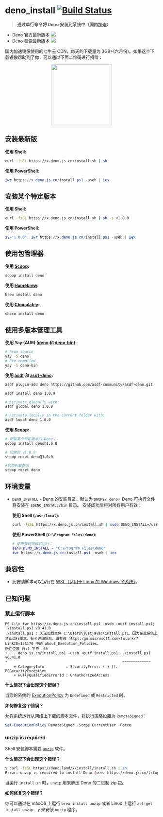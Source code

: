 # deno_install [![Build Status](https://github.com/denocn/deno_install/workflows/ci/badge.svg?branch=master)](https://github.com/denocn/deno_install/actions)

> **通过单行命令将 Deno 安装到系统中（国内加速）**

- Deno 官方最新版本 [![](https://img.shields.io/github/release/denoland/deno)](https://github.com/denoland/deno/releases)
- Deno 镜像最新版本 ![](https://img.shields.io/badge/release-v1.4.6-blue.svg)

国内加速镜像使用的七牛云 CDN，每天的下载量为 3GB+(六月份)。如果这个下载镜像帮助到了你，可以通过下面二维码进行捐赠：

<p align="center"><img src="https://cdn.devtips.cn/buy-me-a-coffee-wechat.png" width="200" height="200" alt="" /></p>

## 安装最新版

**使用 Shell:**

```sh
curl -fsSL https://x.deno.js.cn/install.sh | sh
```

**使用 PowerShell:**

```powershell
iwr https://x.deno.js.cn/install.ps1 -useb | iex
```

## 安装某个特定版本

**使用 Shell:**

```sh
curl -fsSL https://x.deno.js.cn/install.sh | sh -s v1.0.0
```

**使用 PowerShell:**

```powershell
$v="1.0.0"; iwr https://x.deno.js.cn/install.ps1 -useb | iex
```

## 使用包管理器

**使用 [Scoop](https://github.com/ScoopInstaller/Main/blob/master/bucket/deno.json):**

```powershell
scoop install deno
```

**使用 [Homebrew](https://formulae.brew.sh/formula/deno):**

```sh
brew install deno
```

**使用 [Chocolatey](https://chocolatey.org/packages/deno):**

```powershell
choco install deno
```

## 使用多版本管理工具

**使用 Yay (AUR) ([deno](https://aur.archlinux.org/packages/deno) 和 [deno-bin](https://aur.archlinux.org/packages/deno-bin)):**

```sh
# From source
yay -S deno
# Pre-compiled
yay -S deno-bin
```

**使用 [asdf](https://asdf-vm.com) 和 [asdf-deno](https://github.com/asdf-community/asdf-deno):**

```sh
asdf plugin-add deno https://github.com/asdf-community/asdf-deno.git

asdf install deno 1.0.0

# Activate globally with:
asdf global deno 1.0.0

# Activate locally in the current folder with:
asdf local deno 1.0.0
```

**使用 [Scoop](https://github.com/lukesampson/scoop/wiki/Switching-Ruby-And-Python-Versions):**

```sh
# 安装某个特定版本的 Deno：
scoop install deno@1.0.0

# 切换到 v1.0.0
scoop reset deno@1.0.0

#切换到最新版
scoop reset deno
```

## 环境变量

- `DENO_INSTALL` - Deno 的安装目录。默认为 `$HOME/.deno`。Deno 可执行文件将安装在 `$DENO_INSTALL/bin` 目录。
  安装成功后将对所有用户有效：

  **使用 Shell (`/usr/local`):**

  ```sh
  curl -fsSL https://x.deno.js.cn/install.sh | sudo DENO_INSTALL=/usr/local sh
  ```

  **使用 PowerShell (`C:\Program Files\deno`):**

  ```powershell
  # 使用管理员模式运行：
  $env:DENO_INSTALL = "C:\Program Files\deno"
  iwr https://x.deno.js.cn/install.ps1 -useb | iex
  ```

## 兼容性

- 此安装脚本可以运行在 [WSL（适用于 Linux 的 Windows 子系统）](https://docs.microsoft.com/zh-cn/windows/wsl/about)。

## 已知问题

### 禁止运行脚本

```
PS C:\> iwr https://x.deno.js.cn/install.ps1 -useb -outf install.ps1; .\install.ps1 v0.41.0
.\install.ps1 : 无法加载文件 C:\Users\justjavac\install.ps1，因为在此系统上禁止运行脚本。有关详细信息，请参阅 https:/go.microsoft.com/fwlink/?LinkID=135170 中的 about_Execution_Policies。
所在位置 行:1 字符: 63
+ ... deno.js.cn/install.ps1 -useb -outf install.ps1; .\install.ps1 v0.41.0
+                                                     ~~~~~~~~~~~~~
    + CategoryInfo          : SecurityError: (:) []，PSSecurityException
    + FullyQualifiedErrorId : UnauthorizedAccess
```

**什么情况下会出现这个错误？**

当您的系统的 [ExecutionPolicy](https://docs.microsoft.com/zh-cn/powershell/module/microsoft.powershell.core/about/about_execution_policies) 为 `Undefined` 或 `Restricted` 时。

**如何修复这个错误？**

允许系统运行从网络上下载的脚本文件，将执行策略设置为 `RemoteSigned`：

```powershell
Set-ExecutionPolicy RemoteSigned -Scope CurrentUser -Force
```

### unzip is required

Shell 安装脚本需要 [`unzip`](https://linux.die.net/man/1/unzip) 软件。

**什么情况下会出现这个错误？**

```sh
$ curl -fsSL https://deno.land/x/install/install.sh | sh
Error: unzip is required to install Deno (see: https://deno.js.cn/t/topic/167).
```

当运行 `install.sh` 时，`unzip` 用来解压 Deno 的二进制 zip 包。

**如何修复这个错误？**

你可以通过在 macOS 上运行 `brew install unzip` 或者 Linux 上运行 `apt-get install unzip -y` 来安装 `unzip` 程序。
